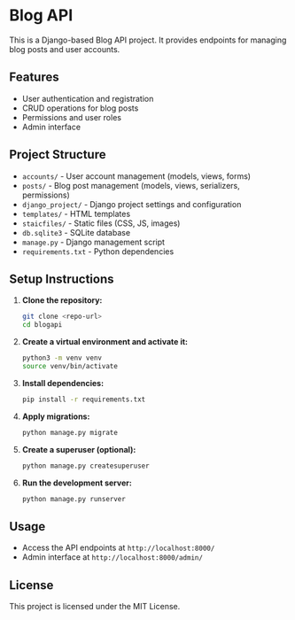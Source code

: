 # Blog API

This is a Django-based Blog API project. It provides endpoints for managing blog posts and user accounts.

## Features
- User authentication and registration
- CRUD operations for blog posts
- Permissions and user roles
- Admin interface

## Project Structure
- `accounts/` - User account management (models, views, forms)
- `posts/` - Blog post management (models, views, serializers, permissions)
- `django_project/` - Django project settings and configuration
- `templates/` - HTML templates
- `staicfiles/` - Static files (CSS, JS, images)
- `db.sqlite3` - SQLite database
- `manage.py` - Django management script
- `requirements.txt` - Python dependencies

## Setup Instructions
1. **Clone the repository:**
   ```bash
   git clone <repo-url>
   cd blogapi
   ```
2. **Create a virtual environment and activate it:**
   ```bash
   python3 -m venv venv
   source venv/bin/activate
   ```
3. **Install dependencies:**
   ```bash
   pip install -r requirements.txt
   ```
4. **Apply migrations:**
   ```bash
   python manage.py migrate
   ```
5. **Create a superuser (optional):**
   ```bash
   python manage.py createsuperuser
   ```
6. **Run the development server:**
   ```bash
   python manage.py runserver
   ```

## Usage
- Access the API endpoints at `http://localhost:8000/`
- Admin interface at `http://localhost:8000/admin/`

## License
This project is licensed under the MIT License.
